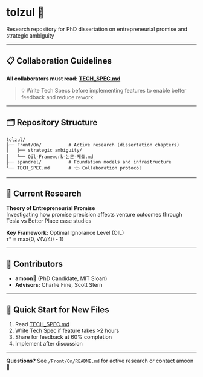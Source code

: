 # tolzul 🌙

Research repository for PhD dissertation on entrepreneurial promise and strategic ambiguity

---

## 📋 Collaboration Guidelines

**All collaborators must read:** [**TECH_SPEC.md**](./TECH_SPEC.md)

> 💡 Write Tech Specs before implementing features to enable better feedback and reduce rework

---

## 🗂️ Repository Structure

```
tolzul/
├── Front/On/          # Active research (dissertation chapters)
│   ├── strategic ambiguity/
│   └── Oil-Framework-논문-제출.md
├── spandrel/          # Foundation models and infrastructure
└── TECH_SPEC.md       # 👈 Collaboration protocol
```

---

## 🔬 Current Research

**Theory of Entrepreneurial Promise**  
Investigating how promise precision affects venture outcomes through Tesla vs Better Place case studies

**Key Framework:** Optimal Ignorance Level (OIL)  
τ* = max{0, √(V/4i) - 1}

---

## 👥 Contributors

- **amoon🐣** (PhD Candidate, MIT Sloan)
- **Advisors:** Charlie Fine, Scott Stern

---

## 📝 Quick Start for New Files

1. Read [TECH_SPEC.md](./TECH_SPEC.md)
2. Write Tech Spec if feature takes >2 hours
3. Share for feedback at 60% completion
4. Implement after discussion

---

**Questions?** See `/Front/On/README.md` for active research or contact amoon🐣
